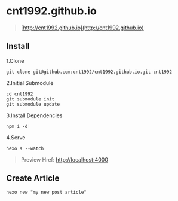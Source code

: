 # cnt1992.github.io

> [http://cnt1992.github.io](http://cnt1992.github.io)

## Install

1.Clone

```
git clone git@github.com:cnt1992/cnt1992.github.io.git cnt1992
```

2.Initial Submodule

```
cd cnt1992
git submodule init
git submodule update
```

3.Install Dependencies

```
npm i -d
```

4.Serve

```
hexo s --watch
```

> Preview Href: [http://localhost:4000](http://localhost:4000)

## Create Article

```
hexo new "my new post article"
```
